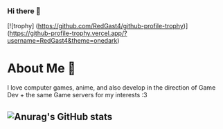 ### Hi there 👋

[![trophy] (https://github.com/RedGast4/github-profile-trophy)] (https://github-profile-trophy.vercel.app/?username=RedGast4&theme=onedark)

# About Me 🦊

I love computer games, anime, and also develop in the direction of
Game Dev + the same Game servers for my interests :3

## ![Anurag's GitHub stats](https://github-readme-stats.vercel.app/api?username=RedGast4&show_icons=true&theme=tokyonight)


